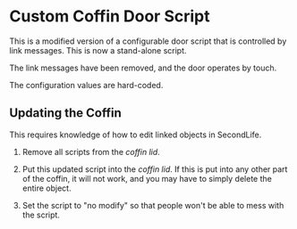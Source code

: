 # Custom Coffin Door Script

This is a modified version of a configurable door script 
that is controlled by link messages. This is now a stand-alone script.

The link messages have been removed, 
and the door operates by touch. 

The configuration values are hard-coded. 

## Updating the Coffin 

This requires knowledge of how to edit linked objects in SecondLife. 

1.  Remove all scripts from the *coffin lid*. 

1.  Put this updated script into the *coffin lid*. 
    If this is put into any other part of the coffin, 
    it will not work, 
    and you may have to simply delete the entire object. 
    
1.  Set the script to "no modify" so that people won't be able to 
    mess with the script. 
    

